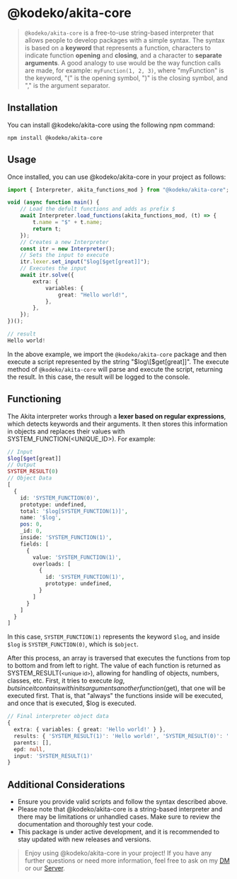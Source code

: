 # **@kodeko/akita-core**

> `@kodeko/akita-core` is a free-to-use string-based interpreter that allows people to develop packages with a simple syntax. The syntax is based on a **keyword** that represents a function, characters to indicate function **opening** and **closing**, and a character to **separate arguments**. A good analogy to use would be the way function calls are made, for example: `myFunction(1, 2, 3)`, where "myFunction" is the keyword, "(" is the opening symbol, ")" is the closing symbol, and "," is the argument separator.

## Installation

You can install @kodeko/akita-core using the following npm command:

```shell
npm install @kodeko/akita-core
```

## Usage

Once installed, you can use @kodeko/akita-core in your project as follows:

```ts
import { Interpreter, akita_functions_mod } from "@kodeko/akita-core";

void (async function main() {
	// Load the defult functions and adds as prefix $
	await Interpreter.load_functions(akita_functions_mod, (t) => {
		t.name = "$" + t.name;
		return t;
	});
    // Creates a new Interpreter
	const itr = new Interpreter();
    // Sets the input to execute
	itr.lexer.set_input("$log[$get[great]]");
    // Executes the input
	await itr.solve({
		extra: {
			variables: {
				great: "Hello world!",
			},
		},
	});
})();
```

```ts
// result
Hello world!
```

In the above example, we import the `@kodeko/akita-core` package and then execute a script represented by the string "$log\[$get\[great]]". The execute method of `@kodeko/akita-core` will parse and execute the script, returning the result. In this case, the result will be logged to the console.

## Functioning

The Akita interpreter works through a **lexer based on regular expressions**, which detects keywords and their arguments. It then stores this information in objects and replaces their values with SYSTEM_FUNCTION(<UNIQUE_ID>). For example:

```php
// Input
$log[$get[great]]
// Output
SYSTEM_RESULT(0)
// Object Data
[
  {
    id: 'SYSTEM_FUNCTION(0)',
    prototype: undefined,
    total: '$log[SYSTEM_FUNCTION(1)]',
    name: '$log',
    pos: 0,
    _id: 0,
    inside: 'SYSTEM_FUNCTION(1)',
    fields: [
      {
        value: 'SYSTEM_FUNCTION(1)',
        overloads: [
          {
            id: 'SYSTEM_FUNCTION(1)',
            prototype: undefined,
          }
        ]
      }
    ]
  }
]
```

In this case, `SYSTEM_FUNCTION(1)` represents the keyword `$log`, and inside `$log` is `SYSTEM_FUNCTION(0)`, which is `$object`.

After this process, an array is traversed that executes the functions from top to bottom and from left to right. The value of each function is returned as SYSTEM_RESULT(<small>\<unique id></small>), allowing for handling of objects, numbers, classes, etc.
First, it tries to execute $log, but since it contains within its arguments another function ($get), that one will be executed first. That is, that "always" the functions inside will be executed, and once that is executed, $log is executed.

```ts
// Final interpreter object data
{
  extra: { variables: { great: 'Hello world!' } },
  results: { 'SYSTEM_RESULT(1)': 'Hello world!', 'SYSTEM_RESULT(0)': '' },
  parents: [],
  epd: null,
  input: 'SYSTEM_RESULT(1)'
}
```

## Additional Considerations

- Ensure you provide valid scripts and follow the syntax described above.
- Please note that @kodeko/akita-core is a string-based interpreter and there may be limitations or unhandled cases. Make sure to review the documentation and thoroughly test your code.
- This package is under active development, and it is recommended to stay updated with new releases and versions.

> Enjoy using @kodeko/akita-core in your project! If you have any further questions or need more information, feel free to ask on my [DM](https://discord.com/users/788869971073040454) or our [Server](https://discord.gg/MYZbyRYaxF).
